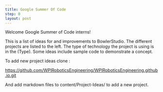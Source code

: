 ```yaml
---
title: Google Summer Of Code
step: 0
layout: post
---
```



Welcome Google Summer of Code interns!

This is a list of ideas for and improvements to BowlerStudio. The different projects are listed to the left. The type of technology the project is using is in the (Type). Some ideas include sample code to demonstrate a concept.  


To add new project ideas clone :

https://github.com/WPIRoboticsEngineering/WPIRoboticsEngineering.github.io.git

And add markdown files to content/Project-Ideas/ to add a new project. 